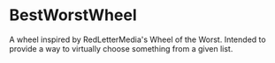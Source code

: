 # BestWorstWheel
A wheel inspired by RedLetterMedia's Wheel of the Worst. Intended to provide a way to virtually choose something from a given list.
